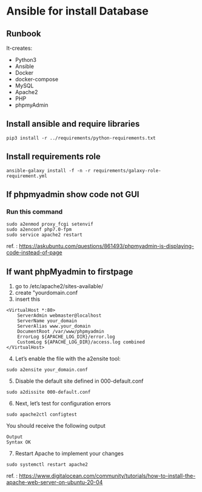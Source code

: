 # Ansible for install Database
## Runbook 
It-creates:
- Python3
- Ansible
- Docker
- docker-compose
- MySQL
- Apache2
- PHP
- phpmyAdmin

## Install ansible and require libraries
```
pip3 install -r ../requirements/python-requirements.txt
```

## Install requirements role
```
ansible-galaxy install -f -n -r requirements/galaxy-role-requirement.yml
```

## If phpmyadmin show code not GUI 
### Run this command 
```
sudo a2enmod proxy_fcgi setenvif
sudo a2enconf php7.0-fpm
sudo service apache2 restart
```
ref. : https://askubuntu.com/questions/861493/phpmyadmin-is-displaying-code-instead-of-page

## If want phpMyadmin to firstpage 
1. go to /etc/apache2/sites-available/
2. create "yourdomain.conf
3. insert this 
```
<VirtualHost *:80>
    ServerAdmin webmaster@localhost
    ServerName your_domain
    ServerAlias www.your_domain
    DocumentRoot /var/www/phpmyadmin
    ErrorLog ${APACHE_LOG_DIR}/error.log
    CustomLog ${APACHE_LOG_DIR}/access.log combined
</VirtualHost>
```
4. Let’s enable the file with the a2ensite tool:
``` 
sudo a2ensite your_domain.conf 
```
5. Disable the default site defined in 000-default.conf
```
sudo a2dissite 000-default.conf
```
6. Next, let’s test for configuration errors
```
sudo apache2ctl configtest
```
   You should receive the following output
```
Output
Syntax OK
```
7. Restart Apache to implement your changes
```
sudo systemctl restart apache2
```
ref. : https://www.digitalocean.com/community/tutorials/how-to-install-the-apache-web-server-on-ubuntu-20-04
